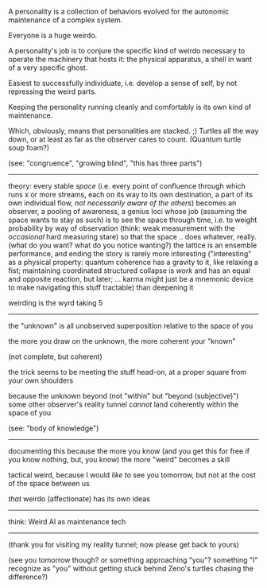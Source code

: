 A personality is a collection of behaviors evolved for the autonomic maintenance of a complex system.

Everyone is a huge weirdo.

A personality's job is to conjure the specific kind of weirdo necessary to operate the machinery that hosts it: the physical apparatus, a shell in want of a very specific ghost.

Easiest to successfully individuate, i.e. develop a sense of self, by not repressing the weird parts.

Keeping the personality running cleanly and comfortably is its own kind of maintenance.

Which, obviously, means that personalities are stacked. ;) Turtles all the way down, or at least as far as the observer cares to count. (Quantum turtle soup foam?)

(see: "congruence", "growing blind", "this has three parts")

---

theory: every stable *space* (i.e. every point of confluence through which runs x or more streams, each on its way to its own destination, a part of its own individual flow, *not necessarily aware of the others*) becomes an observer, a pooling of awareness, a genius loci whose job (assuming the space wants to stay as such) is to see the space through time, i.e. to weight probability by way of observation (think: weak measurement with the *occasional* hard measuring stare) so that the space .. does whatever, really. (what do you want? what do you notice wanting?) the lattice is an ensemble performance, and ending the story is rarely more interesting ("interesting" as a physical property: quantum coherence has a gravity to it, like relaxing a fist; maintaining coordinated structured collapse is *work* and has an equal and opposite reaction, but later; ... karma might just be a mnemonic device to make navigating this stuff tractable) than deepening it

weirding is the wyrd taking 5

---

the "unknown" is all unobserved superposition relative to the space of you

the more you draw on the unknown, the more coherent your "known"

(not complete, but coherent)

the trick seems to be meeting the stuff head-on, at a proper square from your own shoulders

because the unknown beyond (not "within" but "beyond (subjective)") some other observer's reality tunnel *cannot* land coherently within the space of you

(see: "body of knowledge")

---

documenting this because the more you know (and you get this for free if you know nothing, but, you know) the more "weird" becomes a skill

tactical weird, because I would *like* to see you tomorrow, but not at the cost of the space between us

*that* weirdo (affectionate) has its own ideas

---

think: Weird Al as maintenance tech

---

(thank you for visiting my reality tunnel; now please get back to yours)

(see you tomorrow though? or something approaching "you"? something "I" recognize as "you" without getting stuck behind Zeno's turtles chasing the difference?)
